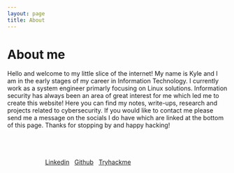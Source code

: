 ```yaml
---
layout: page
title: About
---
```


# About me

Hello and welcome to my little slice of the internet! My name is Kyle and I am in the early stages of my career in Information Technology. I currently work as a system engineer primarly focusing on Linux solutions. Information security has always been an area of great interest for me which led me to create this website! Here you can find my notes, write-ups, research and projects related to cybersecurity. If you would like to contact me please send me a message on the socials I do have which are linked at the bottom of this page. Thanks for stopping by and happy hacking!
<br/>
<br/>
<br/>
<br/>
<br/>
&nbsp;&nbsp;&nbsp;&nbsp;&nbsp;&nbsp;&nbsp;&nbsp;&nbsp;&nbsp;&nbsp;&nbsp;&nbsp;&nbsp;&nbsp;&nbsp;&nbsp;&nbsp;&nbsp;&nbsp;&nbsp;&nbsp;[Linkedin](https://www.linkedin.com/in/kylesowatsky/)&nbsp;&nbsp; [Github](https://github.com/soWatt)&nbsp;&nbsp; [Tryhackme](https://tryhackme.com/p/SoWatt3/)

